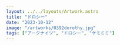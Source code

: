 ```yaml
---
layout: ../../layouts/Artwork.astro
title: "ドロシー"
date: "2023-10-12"
image: "/artworks/0392dorothy.jpg"
tags: ["アークナイツ", "ドロシー", "ケモミミ"]
---
```


